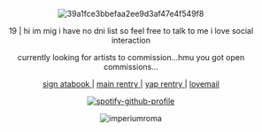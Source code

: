 <div align="center">

![39a1fce3bbefaa2ee9d3af47e4f549f8](https://github.com/user-attachments/assets/bfea1c44-41e9-4dc8-9b03-3330a728afaf)


 19 | hi im mig i have no dni list so feel free to talk to me i love social interaction
 
 currently looking for artists to commission...hmu you got open commissions... 
  
</div>

<p align="center">
  <a href="https://imperiumroma.atabook.org/"> sign atabook </a> |
  <a href="https://rentry.co/slipthenoose"> main rentry </a> | <a href="https://rentry.co/theperfectidiot"> yap rentry </a> |
 <a href="https://rentry.co/droppingbytoshowsomelove"> lovemail </a> 

<div align="center">

[![spotify-github-profile](https://spotify-github-profile.kittinanx.com/api/view?uid=3x6vn1cvcof6ch6l78k8m8ht8&cover_image=true&theme=novatorem&show_offline=false&background_color=121212&interchange=false&bar_color=e6dad6&bar_color_cover=false)](https://github.com/kittinan/spotify-github-profile)

</div>

<p align="center"> <img src="https://komarev.com/ghpvc/?username=imperiumroma&color=yellow" alt="imperiumroma" /> </p>
